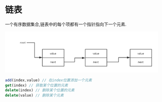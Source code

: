# 链表

一个有序数据集合,链表中的每个项都有一个指针指向下一个元素.

![链表](./img/linked-list.png)

```javascript
add(index,value) // 在index位置添加一个元素
get(index) // 获取某个位置的元素
delete(index) // 删除某个位置的元素
delete(value) // 删除某个元素
```
